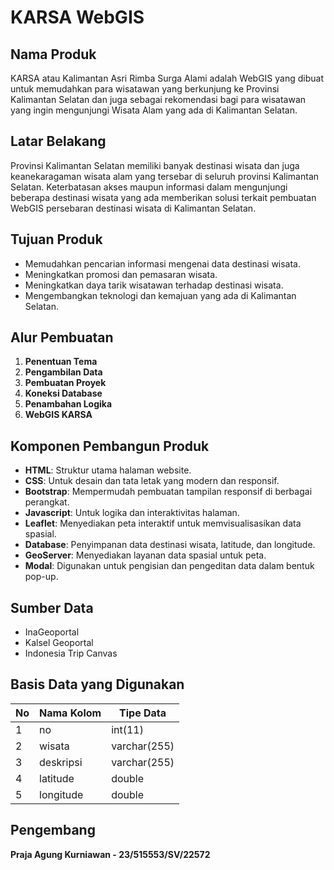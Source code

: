 # KARSA WebGIS

## Nama Produk
KARSA atau Kalimantan Asri Rimba Surga Alami adalah WebGIS yang dibuat untuk memudahkan para wisatawan yang berkunjung ke Provinsi Kalimantan Selatan dan juga sebagai rekomendasi bagi para wisatawan yang ingin mengunjungi Wisata Alam yang ada di Kalimantan Selatan.

## Latar Belakang
Provinsi Kalimantan Selatan memiliki banyak destinasi wisata dan juga keanekaragaman wisata alam yang tersebar di seluruh provinsi Kalimantan Selatan. Keterbatasan akses maupun informasi dalam mengunjungi beberapa destinasi wisata yang ada memberikan solusi terkait pembuatan WebGIS persebaran destinasi wisata di Kalimantan Selatan.

## Tujuan Produk
- Memudahkan pencarian informasi mengenai data destinasi wisata.
- Meningkatkan promosi dan pemasaran wisata.
- Meningkatkan daya tarik wisatawan terhadap destinasi wisata.
- Mengembangkan teknologi dan kemajuan yang ada di Kalimantan Selatan.

## Alur Pembuatan
1. **Penentuan Tema**
2. **Pengambilan Data**
3. **Pembuatan Proyek**
4. **Koneksi Database**
5. **Penambahan Logika**
6. **WebGIS KARSA**

## Komponen Pembangun Produk
- **HTML**: Struktur utama halaman website.
- **CSS**: Untuk desain dan tata letak yang modern dan responsif.
- **Bootstrap**: Mempermudah pembuatan tampilan responsif di berbagai perangkat.
- **Javascript**: Untuk logika dan interaktivitas halaman.
- **Leaflet**: Menyediakan peta interaktif untuk memvisualisasikan data spasial.
- **Database**: Penyimpanan data destinasi wisata, latitude, dan longitude.
- **GeoServer**: Menyediakan layanan data spasial untuk peta.
- **Modal**: Digunakan untuk pengisian dan pengeditan data dalam bentuk pop-up.

## Sumber Data
- InaGeoportal
- Kalsel Geoportal
- Indonesia Trip Canvas

## Basis Data yang Digunakan
| No  | Nama Kolom   | Tipe Data           |
| --- | ----------- | ------------------ |
| 1   | no          | int(11)            |
| 2   | wisata      | varchar(255)       |
| 3   | deskripsi   | varchar(255)       |
| 4   | latitude    | double             |
| 5   | longitude   | double             |



## Pengembang
**Praja Agung Kurniawan - 23/515553/SV/22572**

